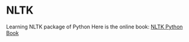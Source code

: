 # NLTK
Learning NLTK package of Python
Here is the online book:
[NLTK Python Book](www.nltk.org/book/)
